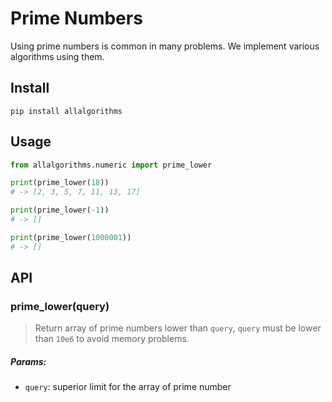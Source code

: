 # Prime Numbers

Using prime numbers is common in many problems. We implement various algorithms using them.

## Install

```
pip install allalgorithms
```

## Usage

```py
from allalgorithms.numeric import prime_lower

print(prime_lower(18))
# -> [2, 3, 5, 7, 11, 13, 17]

print(prime_lower(-1))
# -> []

print(prime_lower(1000001))
# -> []
```

## API

### prime_lower(query)

> Return array of prime numbers lower than `query`, `query` must be lower than `10e6` to avoid memory problems.

##### Params:

- `query`: superior limit for the array of prime number
